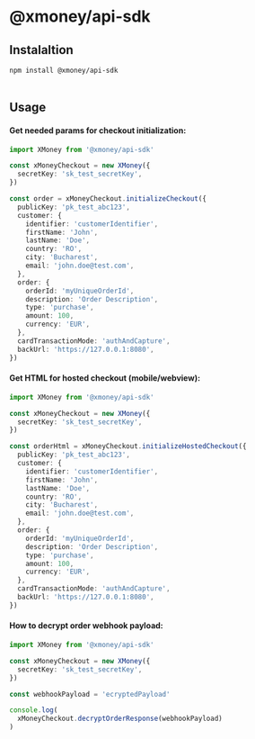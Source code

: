 # @xmoney/api-sdk

## Instalaltion

`npm install @xmoney/api-sdk`
<br />
<br />

## Usage

#### Get needed params for checkout initialization:
```typescript
import XMoney from '@xmoney/api-sdk'

const xMoneyCheckout = new XMoney({
  secretKey: 'sk_test_secretKey',
})

const order = xMoneyCheckout.initializeCheckout({
  publicKey: 'pk_test_abc123',
  customer: {
    identifier: 'customerIdentifier',
    firstName: 'John',
    lastName: 'Doe',
    country: 'RO',
    city: 'Bucharest',
    email: 'john.doe@test.com',
  },
  order: {
    orderId: 'myUniqueOrderId',
    description: 'Order Description',
    type: 'purchase',
    amount: 100,
    currency: 'EUR',
  },
  cardTransactionMode: 'authAndCapture',
  backUrl: 'https://127.0.0.1:8080',
})
```

#### Get HTML for hosted checkout (mobile/webview):
```typescript
import XMoney from '@xmoney/api-sdk'

const xMoneyCheckout = new XMoney({
  secretKey: 'sk_test_secretKey',
})

const orderHtml = xMoneyCheckout.initializeHostedCheckout({
  publicKey: 'pk_test_abc123',
  customer: {
    identifier: 'customerIdentifier',
    firstName: 'John',
    lastName: 'Doe',
    country: 'RO',
    city: 'Bucharest',
    email: 'john.doe@test.com',
  },
  order: {
    orderId: 'myUniqueOrderId',
    description: 'Order Description',
    type: 'purchase',
    amount: 100,
    currency: 'EUR',
  },
  cardTransactionMode: 'authAndCapture',
  backUrl: 'https://127.0.0.1:8080',
})
```

#### How to decrypt order webhook payload:
```typescript
import XMoney from '@xmoney/api-sdk'

const xMoneyCheckout = new XMoney({
  secretKey: 'sk_test_secretKey',
})

const webhookPayload = 'ecryptedPayload'

console.log(
  xMoneyCheckout.decryptOrderResponse(webhookPayload)
)
```
